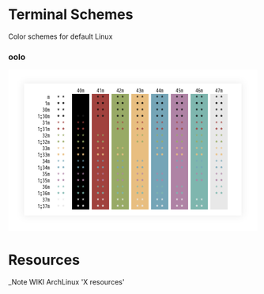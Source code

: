 # Terminal Schemes
Color schemes for default Linux

### oolo

![Screenshot](screenshots/terminal_oolo.png)

# Resources
_Note WIKI ArchLinux 'X resources'
